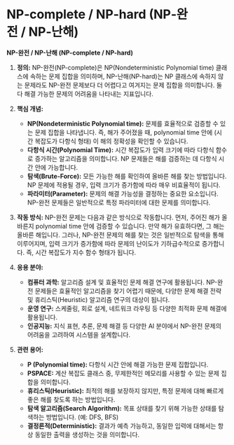# NP‑complete / NP‑hard (NP‑완전 / NP‑난해)

**NP-완전 / NP-난해 (NP-complete / NP-hard)**

1.  **정의:**
    NP-완전(NP-complete)은 NP(Nondeterministic Polynomial time) 클래스에 속하는 문제 집합을 의미하며, NP-난해(NP-hard)는 NP 클래스에 속하지 않는 문제라도 NP-완전 문제보다 더 어렵다고 여겨지는 문제 집합을 의미합니다. 둘 다 해결 가능한 문제의 어려움을 나타내는 지표입니다.

2.  **핵심 개념:**
    *   **NP(Nondeterministic Polynomial time):** 문제를 효율적으로 검증할 수 있는 문제 집합을 나타냅니다. 즉, 해가 주어졌을 때, polynomial time 안에 (시간 복잡도가 다항식 형태) 이 해의 정확성을 확인할 수 있습니다.
    *   **다항식 시간(Polynomial Time):** 시간 복잡도가 입력 크기에 따라 다항식 함수로 증가하는 알고리즘을 의미합니다. NP 문제들은 해를 검증하는 데 다항식 시간 안에 가능합니다.
    *   **탐색(Brute-Force):** 모든 가능한 해를 확인하여 올바른 해를 찾는 방법입니다. NP 문제에 적용될 경우, 입력 크기가 증가함에 따라 매우 비효율적이 됩니다.
    *   **파라미터(Parameter):** 문제의 해결 가능성을 결정하는 중요한 요소입니다. NP-완전 문제들은 일반적으로 특정 파라미터에 대한 문제를 의미합니다.

3.  **작동 방식:**
    NP-완전 문제는 다음과 같은 방식으로 작동합니다. 먼저, 주어진 해가 올바른지 polynomial time 안에 검증할 수 있습니다. 만약 해가 유효하다면, 그 해는 올바른 해입니다. 그러나, NP-완전 문제의 해를 찾는 것은 일반적으로 탐색을 통해 이루어지며, 입력 크기가 증가함에 따라 문제의 난이도가 기하급수적으로 증가합니다. 즉, 시간 복잡도가 지수 함수 형태가 됩니다.

4.  **응용 분야:**
    *   **컴퓨터 과학:** 알고리즘 설계 및 효율적인 문제 해결 연구에 활용됩니다. NP-완전 문제들은 효율적인 알고리즘을 찾기 어렵기 때문에, 다양한 문제 해결 전략 및 휴리스틱(Heuristic) 알고리즘 연구의 대상이 됩니다.
    *   **운영 연구:** 스케줄링, 회로 설계, 네트워크 라우팅 등 다양한 최적화 문제 해결에 활용됩니다.
    *   **인공지능:**  지식 표현, 추론, 문제 해결 등 다양한 AI 분야에서 NP-완전 문제의 어려움을 고려하여 시스템을 설계합니다.

5.  **관련 용어:**
    *   **P (Polynomial time):**  다항식 시간 안에 해결 가능한 문제 집합입니다.
    *   **PSPACE:**  계산 복잡도 클래스 중, 무제한적인 메모리를 사용할 수 있는 문제 집합을 의미합니다.
    *   **휴리스틱(Heuristic):**  최적의 해를 보장하지 않지만, 특정 문제에 대해 빠르게 좋은 해를 찾도록 하는 방법입니다.
    *   **탐색 알고리즘(Search Algorithm):**  목표 상태를 찾기 위해 가능한 상태를 탐색하는 방법입니다. (예: DFS, BFS)
    *   **결정론적(Deterministic):**  결과가 예측 가능하고, 동일한 입력에 대해서는 항상 동일한 출력을 생성하는 것을 의미합니다.